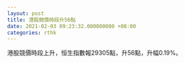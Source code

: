 ```yaml
---
layout: post
title: 港股競價時段升56點
date: 2021-02-03 09:23:32.000000000 +08:00
categories: rthk
---
```


港股競價時段上升，恒生指數報29305點，升56點，升幅0.19%。

